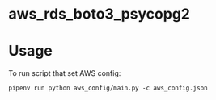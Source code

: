 # aws_rds_boto3_psycopg2

# Usage

To run script that set AWS config:

```
pipenv run python aws_config/main.py -c aws_config.json
```